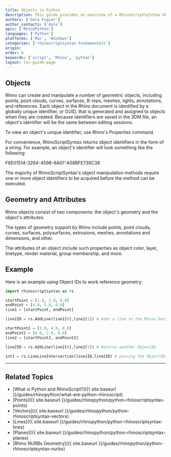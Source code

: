```yaml
---
title: Objects in Python
description: This guide provides an overview of a RhinoScriptSytntax Object Geometry in Python.
authors: ['Dale Fugier']
author_contacts: ['dale']
apis: ['RhinoPython']
languages: ['Python']
platforms: ['Mac', 'Windows']
categories: ['rhinoscriptsyntax-fundamentals']
origin:
order: 6
keywords: ['script', 'Rhino', 'python']
layout: toc-guide-page
---
```

 
## Objects

Rhino can create and manipulate a number of geometric objects, including points, point clouds, curves, surfaces, B-reps, meshes, lights, annotations, and references.  Each object in the Rhino document is identified by a globally unique identifier, or GUID, that is generated and assigned to objects when they are created.  Because identifiers are saved in the 3DM file, an object's identifier will be the same between editing sessions.

To view an object's unique identifier, use Rhino's Properties command.

For convenience, RhinoScriptSyntax returns object identifiers in the form of a string.  For example, an object's identifier will look something like the following:

F6E01514-3264-4598-8A07-A58BFE739C38

The majority of RhinoScriptSyntax's object manipulation methods require one or more object identifiers to be acquired before the method can be executed.

## Geometry and Attributes

Rhino objects consist of two components: the object's geometry and the object's attributes.

The types of geometry support by Rhino include points, point clouds, curves, surfaces, polysurfaces, extrusions, meshes, annotations and dimensions, and other.

The attributes of an object include such properties as object color, layer, linetype, render material, group membership, and more.

## Example

Here is an example using Object IDs to work reference geometry:

```python
import rhinoscriptsyntax as rs

startPoint = [1.0, 2.0, 0.0]
endPoint = [4.0, 5.0, 0.0]
line1 = [startPoint, endPoint]

line1ID = rs.AddLine(line1[0],line1[1]) # Adds a line to the Rhino Document and returns an ObjectID

startPoint2 = [1.0, 4.0, 0.0]
endPoint2 = [4.0, 2.0, 0.0]
line2 = [startPoint2, endPoint2]

line2ID = rs.AddLine(line2[0],line2[1]) # Returns another ObjectID

int1 = rs.LineLineIntersection(line1ID,line2ID) # passing the ObjectIDs to the function.
```
---

## Related Topics

- [What is Python and RhinoScript?]({{ site.baseurl }}/guides/rhinopython/what-are-python-rhinoscript)
- [Points]({{ site.baseurl }}/guides/rhinopython/python-rhinoscriptsyntax-points)
- [Vectors]({{ site.baseurl }}/guides/rhinopython/python-rhinoscriptsyntax-vectors)
- [Lines]({{ site.baseurl }}/guides/rhinopython/python-rhinoscriptsyntax-lines)
- [Planes]({{ site.baseurl }}/guides/rhinopython/python-rhinoscriptsyntax-planes)
- [Rhino NURBs Geometry]({{ site.baseurl }}/guides/rhinopython/python-rhinoscriptsyntax-nurbs)
